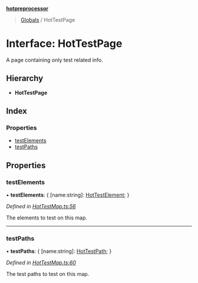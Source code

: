 **[hotpreprocessor](../README.md)**

> [Globals](../globals.md) / HotTestPage

# Interface: HotTestPage

A page containing only test related info.

## Hierarchy

* **HotTestPage**

## Index

### Properties

* [testElements](hottestpage.md#testelements)
* [testPaths](hottestpage.md#testpaths)

## Properties

### testElements

•  **testElements**: { [name:string]: [HotTestElement](../classes/hottestelement.md);  }

*Defined in [HotTestMap.ts:56](https://github.com/OurFreeLight/HotPreprocessor/blob/f104630/src/HotTestMap.ts#L56)*

The elements to test on this map.

___

### testPaths

•  **testPaths**: { [name:string]: [HotTestPath](../globals.md#hottestpath);  }

*Defined in [HotTestMap.ts:60](https://github.com/OurFreeLight/HotPreprocessor/blob/f104630/src/HotTestMap.ts#L60)*

The test paths to test on this map.
